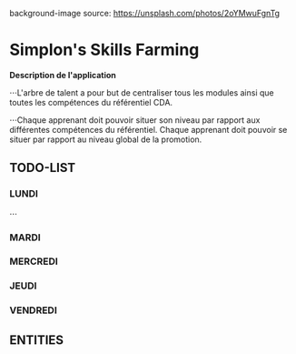background-image source: https://unsplash.com/photos/2oYMwuFgnTg

# Simplon's Skills Farming

**Description de l'application**

⋅⋅⋅L'arbre de talent a pour but de centraliser tous les modules ainsi que toutes les compétences du référentiel CDA.

⋅⋅⋅Chaque apprenant doit pouvoir situer son niveau par rapport aux différentes compétences du référentiel. Chaque apprenant doit pouvoir se situer par rapport au niveau global de la promotion.

## TODO-LIST

### LUNDI

⋅⋅⋅

### MARDI

### MERCREDI

### JEUDI

### VENDREDI

## ENTITIES
